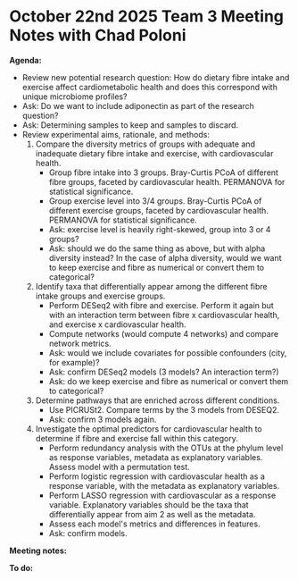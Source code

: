 # October 22nd 2025 Team 3 Meeting Notes with Chad Poloni

**Agenda:**
- Review new potential research question: How do dietary fibre intake and exercise affect cardiometabolic health and does this correspond with unique microbiome profiles?
- Ask: Do we want to include adiponectin as part of the research question?
- Ask: Determining samples to keep and samples to discard.
- Review experimental aims, rationale, and methods:
  1. Compare the diversity metrics of groups with adequate and inadequate dietary fibre intake and exercise, with cardiovascular health.
      - Group fibre intake into 3 groups. Bray-Curtis PCoA of different fibre groups, faceted by cardiovascular health. PERMANOVA for statistical significance.
      - Group exercise level into 3/4 groups. Bray-Curtis PCoA of different exercise groups, faceted by cardiovascular health. PERMANOVA for statistical significance.
      - Ask: exercise level is heavily right-skewed, group into 3 or 4 groups?
      - Ask: should we do the same thing as above, but with alpha diversity instead? In the case of alpha diversity, would we want to keep exercise and fibre as numerical or convert them to categorical?
  2. Identify taxa that differentially appear among the different fibre intake groups and exercise groups.
      - Perform DESeq2 with fibre and exercise. Perform it again but with an interaction term between fibre x cardiovascular health, and exercise x cardiovascular health.
      - Compute networks (would compute 4 networks) and compare network metrics.
      - Ask: would we include covariates for possible confounders (city, for example)?
      - Ask: confirm DESeq2 models (3 models? An interaction term?)
      - Ask: do we keep exercise and fibre as numerical or convert them to categorical?
  3. Determine pathways that are enriched across different conditions.
     - Use PICRUSt2. Compare terms by the 3 models from DESEQ2.
     - Ask: confirm 3 models again.
  4. Investigate the optimal predictors for cardiovascular health to determine if fibre and exercise fall within this category.
      - Perform redundancy analysis with the OTUs at the phylum level as response variables, metadata as explanatory variables. Assess model with a permutation test.
      - Perform logistic regression with cardiovascular health as a response variable, with the metadata as explanatory variables.
      - Perform LASSO regression with cardiovascular as a response variable. Explanatory variables should be the taxa that differentially appear from aim 2 as well as the metadata.
      - Assess each model's metrics and differences in features.
      - Ask: confirm models.

**Meeting notes:**

**To do:**
